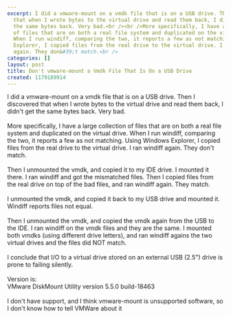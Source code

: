 ```yaml
---
excerpt: I did a vmware-mount on a vmdk file that is on a USB drive. Then I discovered
  that when I wrote bytes to the virtual drive and read them back, I didn&#39;t get
  the same bytes back. Very bad.<br /><br />More specifically, I have a large collection
  of files that are on both a real file system and duplicated on the virtual drive.
  When I run windiff, comparing the two, it reports a few as not matching. Using Windows
  Explorer, I copied files from the real drive to the virtual drive. I ran windiff
  again. They don&#39;t match.<br />
categories: []
layout: post
title: Don't vmware-mount a Vmdk File That Is On a USB Drive
created: 1179189914
---
```

I did a vmware-mount on a vmdk file that is on a USB drive. Then I discovered that when I wrote bytes to the virtual drive and read them back, I didn&#39;t get the same bytes back. Very bad.<br /><br />More specifically, I have a large collection of files that are on both a real file system and duplicated on the virtual drive. When I run windiff, comparing the two, it reports a few as not matching. Using Windows Explorer, I copied files from the real drive to the virtual drive. I ran windiff again. They don&#39;t match.<br /><br />Then I unmounted the vmdk, and copied it to my IDE drive. I mounted it there. I ran windiff and got the mismatched files. Then I copied files from the real drive on top of the bad files, and ran windiff again. They match.<br /><br />I unmounted the vmdk, and copied it back to my USB drive and mounted it. Windiff reports files not equal.<br /><br />Then I unmounted the vmdk, and copied the vmdk again from the USB to the IDE. I ran windiff on the vmdk files and they are the same. I mounted both vmdks (using different drive letters), and ran windiff agains the two virtual drives and the files did NOT match.<br /><br />I conclude that I/O to a virtual drive stored on an external USB (2.5&quot;) drive is prone to failing silently.<br /><br />Version is:<br />VMware DiskMount Utility version 5.5.0 build-18463<br /><br />I don&#39;t have support, and I think vmware-mount is unsupported software, so I don&#39;t know how to tell VMWare about it
